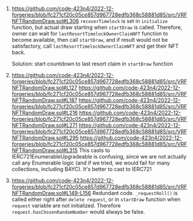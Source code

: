 1) https://github.com/code-423n4/2022-12-forgeries/blob/fc271cf20c05ce857d967728edfb368c58881d85/src/VRFNFTRandomDraw.sol#L306
`recoverTimelock` is set in `initialize` function, but actual draw starting when `startDraw` is called. Therefore, owner can wait for `lastResortTimelockOwnerClaimNFT` function to become available, then call `startDraw`, and if result would not be satisfactory, call `lastResortTimelockOwnerClaimNFT` and get their NFT back.

    Solution: start countdown to last resort claim in `startDraw` function

2) https://github.com/code-423n4/2022-12-forgeries/blob/fc271cf20c05ce857d967728edfb368c58881d85/src/VRFNFTRandomDraw.sol#L127 https://github.com/code-423n4/2022-12-forgeries/blob/fc271cf20c05ce857d967728edfb368c58881d85/src/VRFNFTRandomDraw.sol#L187 https://github.com/code-423n4/2022-12-forgeries/blob/fc271cf20c05ce857d967728edfb368c58881d85/src/VRFNFTRandomDraw.sol#L216
https://github.com/code-423n4/2022-12-forgeries/blob/fc271cf20c05ce857d967728edfb368c58881d85/src/VRFNFTRandomDraw.sol#L271 
https://github.com/code-423n4/2022-12-forgeries/blob/fc271cf20c05ce857d967728edfb368c58881d85/src/VRFNFTRandomDraw.sol#L295 
https://github.com/code-423n4/2022-12-forgeries/blob/fc271cf20c05ce857d967728edfb368c58881d85/src/VRFNFTRandomDraw.sol#L315
This casts to IERC721EnumerableUpgradeable is confusing, since we are not actually call any Enumerable logic (and if we tried, we would fail for many collections, including BAYC). It's better to cast to IERC721

3) https://github.com/code-423n4/2022-12-forgeries/blob/fc271cf20c05ce857d967728edfb368c58881d85/src/VRFNFTRandomDraw.sol#L149-L156
Redundant code. `_requestRoll()` is called either right after `delete request`, or in `startDraw` function when `request` variable are not initialized. Therefore `request.hasChosenRandomNumber` would always be false.